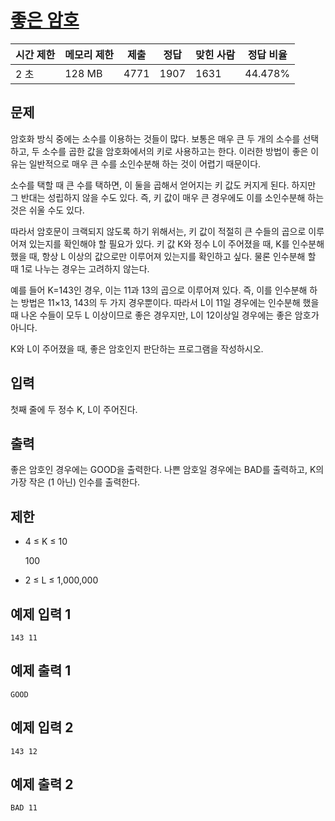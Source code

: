 # [좋은 암호](https://www.acmicpc.net/problem/2061)

| 시간 제한 | 메모리 제한 | 제출 | 정답 | 맞힌 사람 | 정답 비율 |
| --- | --- | --- | --- | --- | --- |
| 2 초 | 128 MB | 4771 | 1907 | 1631 | 44.478% |

## 문제

암호화 방식 중에는 소수를 이용하는 것들이 많다. 보통은 매우 큰 두 개의 소수를 선택하고, 두 소수를 곱한 값을 암호화에서의 키로 사용하고는 한다. 이러한 방법이 좋은 이유는 일반적으로 매우 큰 수를 소인수분해 하는 것이 어렵기 때문이다.

소수를 택할 때 큰 수를 택하면, 이 둘을 곱해서 얻어지는 키 값도 커지게 된다. 하지만 그 반대는 성립하지 않을 수도 있다. 즉, 키 값이 매우 큰 경우에도 이를 소인수분해 하는 것은 쉬울 수도 있다.

따라서 암호문이 크랙되지 않도록 하기 위해서는, 키 값이 적절히 큰 수들의 곱으로 이루어져 있는지를 확인해야 할 필요가 있다. 키 값 K와 정수 L이 주어졌을 때, K를 인수분해 했을 때, 항상 L 이상의 값으로만 이루어져 있는지를 확인하고 싶다. 물론 인수분해 할 때 1로 나누는 경우는 고려하지 않는다.

예를 들어 K=143인 경우, 이는 11과 13의 곱으로 이루어져 있다. 즉, 이를 인수분해 하는 방법은 11×13, 143의 두 가지 경우뿐이다. 따라서 L이 11일 경우에는 인수분해 했을 때 나온 수들이 모두 L 이상이므로 좋은 경우지만, L이 12이상일 경우에는 좋은 암호가 아니다.

K와 L이 주어졌을 때, 좋은 암호인지 판단하는 프로그램을 작성하시오.

## 입력

첫째 줄에 두 정수 K, L이 주어진다.

## 출력

좋은 암호인 경우에는 GOOD을 출력한다. 나쁜 암호일 경우에는 BAD를 출력하고, K의 가장 작은 (1 아닌) 인수를 출력한다.

## 제한

- 4 ≤ K ≤ 10
    
    100
    
- 2 ≤ L ≤ 1,000,000

## 예제 입력 1

```
143 11

```

## 예제 출력 1

```
GOOD

```

## 예제 입력 2

```
143 12

```

## 예제 출력 2

```
BAD 11
```
